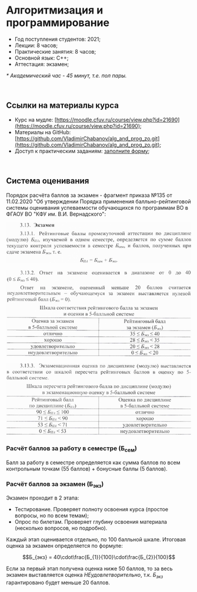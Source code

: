 # Алгоритмизация и программирование

- Год поступления студентов: 2021;
- Лекции: 8 часов;
- Практические занятия: 8 часов;
- Основной язык: С++;
- Аттестация: экзамен;

*\* Академический час - 45 минут, т.е. пол пары.*

<br>

## Ссылки на материалы курса

- Курс на мудле: [https://moodle.cfuv.ru/course/view.php?id=21690](https://moodle.cfuv.ru/course/view.php?id=21690);
- Материалы на GitHub: [https://github.com/VladimirChabanov/alg_and_prog_zo.git](https://github.com/VladimirChabanov/alg_and_prog_zo.git);
- Доступ к практическим заданиям: [заполните форму](https://docs.google.com/forms/d/e/1FAIpQLSdnshmallDk0csD8QtkLWfR_fCuyFQSHChBZQW3yJhSt3iCfg/viewform?usp=sf_link);

<br>

## Система оценивания

Порядок расчёта баллов за экзамен - фрагмент приказа №135 от 11.02.2020 "Об утверждении Порядка применения балльно-рейтинговой системы оценивания успеваемости обучающихся по программам ВО в ФГАОУ ВО "КФУ им. В.И. Вернадского":

![Фрагмент приказа](./img/score_1.png)

![Фрагмент приказа](./img/score_2.png)

![Фрагмент приказа](./img/score_3.png)

### Расчёт баллов за работу в семестре (Б<sub>сем</sub>)

Балл за работу в семестре определяется как сумма баллов по всем контрольным точкам (55 баллов) + бонусные баллы (5 баллов).

### Расчёт баллов за экзамен (Б<sub>экз</sub>)

Экзамен проходит в 2 этапа:

- Тестирование. Проверяет полноту освоения курса (простое вопросы, но по всем темам);
- Опрос по билетам. Проверяет глубину освоения материала (несколько вопросов, но подробно).

Каждый этап оценивается отдельно, по 100 балльной шкале. Итоговая оценка за экзамен определяется по формуле:

$$Б_{экз} = 40\cdot\frac{Б_{1}}{100}\cdot\frac{Б_{2}}{100}$$

Если за первый этап получена оценка ниже 50 баллов, то за весь экзамен выставляется оценка *НЕудовлетворительно*, т.к. $Б_{экз}$ гарантировано будет меньше 20 баллов.
